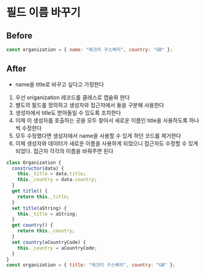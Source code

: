 # 필드 이름 바꾸기

## Before

```javascript
const organization = { name: "애크미 구스베리", country: "GB" };
```

## After

- name을 title로 바꾸고 싶다고 가정한다

1. 우선 origanization 레코드를 클래스로 캡슐화 한다
2. 별도의 필드를 정의하고 생성자와 접근자에서 둘을 구분해 사용한다
3. 생성자에서 title도 받아들일 수 있도록 조치한다
4. 이제 이 생성자를 호출하는 곳을 모두 찾아서 새로운 이름인 title을 사용하도록 하나씩 수정한다
5. 모두 수정했다면 생성자에서 name을 사용할 수 있게 하던 코드를 제거한다
6. 이제 생성자와 데이터가 새로운 이름을 사용하게 되었으니 접근자도 수정할 수 있게 되었다. 접근자 각각의 이름을 바꿔주면 된다

```javascript
class Organization {
  constructor(data) {
    this._title = data.title;
    this._country = data.country;
  }
  get title() {
    return this._title;
  }
  set title(aString) {
    this._title = aString;
  }
  get country() {
    return this._country;
  }
  set country(aCountryCode) {
    this._country = aCountryCode;
  }
}
const organization = { title: "애크미 구스베리", country: "GB" };
```
